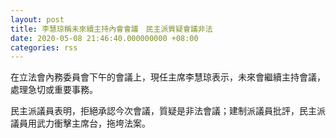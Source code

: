 ```yaml
---
layout: post
title: 李慧琼稱未來續主持內會會議　民主派質疑會議非法
date: 2020-05-08 21:46:40.000000000 +08:00
categories: rss
---
```


在立法會內務委員會下午的會議上，現任主席李慧琼表示，未來會繼續主持會議，處理急切或重要事務。

民主派議員表明，拒絕承認今次會議，質疑是非法會議；建制派議員批評，民主派議員用武力衝擊主席台，拖垮法案。
